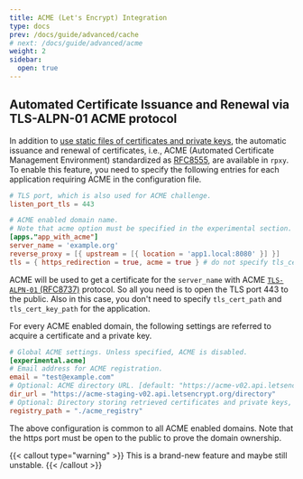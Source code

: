 ```yaml
---
title: ACME (Let's Encrypt) Integration
type: docs
prev: /docs/guide/advanced/cache
# next: /docs/guide/advanced/acme
weight: 2
sidebar:
  open: true
---
```


## Automated Certificate Issuance and Renewal via TLS-ALPN-01 ACME protocol

In addition to [use static files of certificates and private keys](/docs/guide/basics/2_tls), the automatic issuance and renewal of certificates, i.e., ACME (Automated Certificate Management Environment) standardized as [RFC8555](https://www.rfc-editor.org/rfc/rfc8555), are available in `rpxy`. To enable this feature, you need to specify the following entries for each application requiring ACME in the configuration file.

```toml:config.toml
# TLS port, which is also used for ACME challenge.
listen_port_tls = 443

# ACME enabled domain name.
# Note that acme option must be specified in the experimental section.
[apps."app_with_acme"]
server_name = 'example.org'
reverse_proxy = [{ upstream = [{ location = 'app1.local:8080' }] }]
tls = { https_redirection = true, acme = true } # do not specify tls_cert_path and/or tls_cert_key_path
```

ACME will be used to get a certificate for the `server_name` with ACME [`TLS-ALPN-01` (RFC8737)](https://www.rfc-editor.org/rfc/rfc8737) protocol. So all you need is to open
the TLS port 443 to the public. Also in this case, you don't need to specify `tls_cert_path` and `tls_cert_key_path` for the application.

For every ACME enabled domain, the following settings are referred to acquire a certificate and a private key.

```toml:config.toml
# Global ACME settings. Unless specified, ACME is disabled.
[experimental.acme]
# Email address for ACME registration.
email = "test@example.com"
# Optional: ACME directory URL. [default: "https://acme-v02.api.letsencrypt.org/directory"]
dir_url = "https://acme-staging-v02.api.letsencrypt.org/directory"
# Optional: Directory storing retrieved certificates and private keys, which is relative to the current working directory. [default: "./acme_registry"]
registry_path = "./acme_registry"
```

The above configuration is common to all ACME enabled domains. Note that the https port must be open to the public to prove the domain ownership.

{{< callout type="warning" >}}
This is a brand-new feature and maybe still unstable.
{{< /callout >}}
